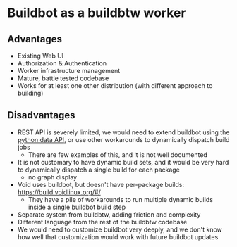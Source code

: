 # Buildbot as a buildbtw worker

## Advantages

- Existing Web UI
- Authorization & Authentication 
- Worker infrastructure management
- Mature, battle tested codebase
- Works for at least one other distribution (with different approach to building)

## Disadvantages

- REST API is severely limited, we would need to extend buildbot using the [python data API](https://docs.buildbot.net/current/developer/data.html#), or use other workarounds to dynamically dispatch build jobs
    - There are few examples of this, and it is not well documented
- It is not customary to have dynamic build sets, and it would be very hard to dynamically dispatch a single build for each package
    - no graph display
- Void uses buildbot, but doesn't have per-package builds: https://build.voidlinux.org/#/
    - They have a pile of workarounds to run multiple dynamic builds inside a single buildbot build step
- Separate system from buildbtw, adding friction and complexity
- Different language from the rest of the buildbtw codebase
- We would need to customize buildbot very deeply, and we don't know how well that customization would work with future buildbot updates